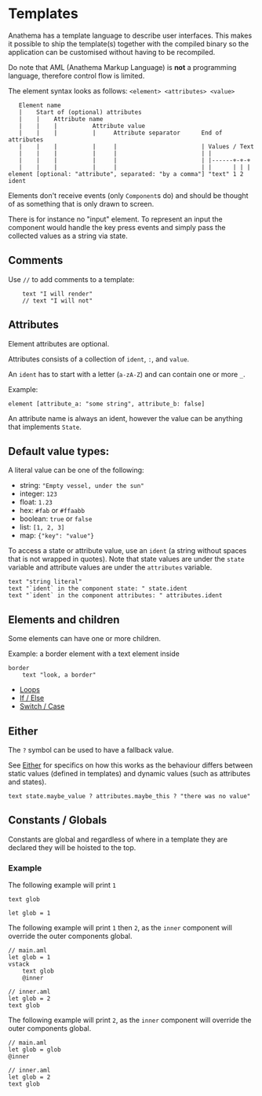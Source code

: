 # Templates

Anathema has a template language to describe user interfaces.
This makes it possible to ship the template(s) together with the compiled binary so the
application can be customised without having to be recompiled.

Do note that AML (Anathema Markup Language) is **not** a programming language,
therefore control flow is limited.

The element syntax looks as follows: `<element> <attributes> <value>`

```
   Element name                                         
   |    Start of (optional) attributes
   |    |    Attribute name                            
   |    |    |          Attribute value
   |    |    |          |     Attribute separator      End of attributes
   |    |    |          |     |                        | Values / Text
   |    |    |          |     |                        | |
   |    |    |          |     |                        | |------+-+-+
   |    |    |          |     |                        | |      | | |
element [optional: "attribute", separated: "by a comma"] "text" 1 2 ident
```

Elements don't receive events (only `Component`s do) and should be thought of as
something that is only drawn to screen.

There is for instance no "input" element.
To represent an input the component would handle the key press events and 
simply pass the collected values as a string via state.

## Comments

Use `//` to add comments to a template:
```
    text "I will render"
    // text "I will not"
```

## Attributes

Element attributes are optional.

Attributes consists of a collection of `ident`, `:`, and `value`.

An `ident` has to start with a letter (`a-zA-Z`) and can contain one or more `_`.

Example:
```
element [attribute_a: "some string", attribute_b: false]
```

An attribute name is always an ident, however the value can be anything that
implements `State`.

## Default value types:

A literal value can be one of the following:

* string:   `"Empty vessel, under the sun"`
* integer:  `123`
* float:    `1.23`
* hex:      `#fab` or `#ffaabb`
* boolean:  `true` or `false`
* list:     `[1, 2, 3]`
* map:      `{"key": "value"}`

To access a state or attribute value, use an `ident` (a string without spaces that is not
wrapped in quotes). Note that state values are under the `state` variable and attribute values are under the `attributes` variable.

```rust, ignore
text "string literal"
text "`ident` in the component state: " state.ident
text "`ident` in the component attributes: " attributes.ident
```

## Elements and children

Some elements can have one or more children.

Example: a border element with a text element inside

```
border
    text "look, a border"
```

* [Loops](./templates/loops.md)
* [If / Else](./templates/if-else.md)
* [Switch / Case](./templates/switch-case.md)

## Either

The `?` symbol can be used to have a fallback value.

See [Either](./templates/either.md) for specifics on how this works as the
behaviour differs between static values (defined in templates) and dynamic values (such as attributes and states).

```
text state.maybe_value ? attributes.maybe_this ? "there was no value"
```

## Constants / Globals

Constants are global and regardless of where in a template they are declared
they will be hoisted to the top.

### Example

The following example will print `1`
```
text glob

let glob = 1
```

The following example will print `1` then `2`, as the `inner` component will override the
outer components global.
```
// main.aml
let glob = 1
vstack
    text glob
    @inner

// inner.aml
let glob = 2
text glob
```

The following example will print `2`, as the `inner` component will override the
outer components global.
```
// main.aml
let glob = glob
@inner

// inner.aml
let glob = 2
text glob
```
